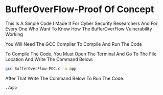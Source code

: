 # BufferOverFlow-Proof Of Concept

This Is A Simple Code I Made It For Cyber Security Researchers And For Every One Who Want To Know How The BufferOverFlow Vulnerability Working

You Will Need The GCC Compiler To Compile And Run The Code

To Compile The Code, You Must Open The Terminal And Go To The File Location And Write The Command Below:
```sh
gcc BufferOverFlow-POC.c -o app
```

After That Write The Command Below To Run The Code:
```sh
./app
```
